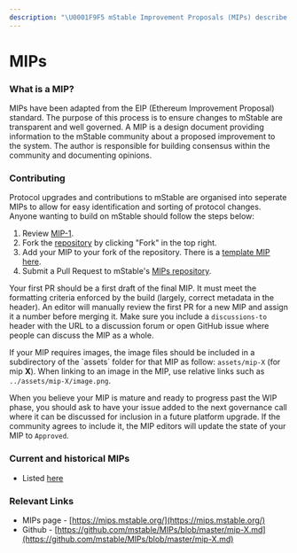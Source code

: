 ```yaml
---
description: "\U0001F9F5 mStable Improvement Proposals (MIPs) describe proposed upgrades or changes to the mStable platform, including core protocol specifications, client APIs, and contract standards."
---
```


# MIPs

### What is a MIP? <a id="what-is-an-mip"></a>

MIPs have been adapted from the EIP \(Ethereum Improvement Proposal\) standard. The purpose of this process is to ensure changes to mStable are transparent and well governed. A MIP is a design document providing information to the mStable community about a proposed improvement to the system. The author is responsible for building consensus within the community and documenting opinions.

###  <a id="what-is-an-mccp"></a>

### Contributing

Protocol upgrades and contributions to mStable are organised into seperate MIPs to allow for easy identification and sorting of protocol changes.  Anyone wanting to build on mStable should follow the steps below:

1. Review [MIP-1](https://mips.mstable.org/MIPS/mip-1.html).
2. Fork the [repository](https://github.com/mstable/MIPs) by clicking "Fork" in the top right.
3. Add your MIP to your fork of the repository. There is a [template MIP here](https://github.com/mstable/MIPs/blob/master/mip-X.md).
4. Submit a Pull Request to mStable's [MIPs repository](https://github.com/mstable/MIPs).

Your first PR should be a first draft of the final MIP. It must meet the formatting criteria enforced by the build \(largely, correct metadata in the header\). An editor will manually review the first PR for a new MIP and assign it a number before merging it. Make sure you include a `discussions-to` header with the URL to a discussion forum or open GitHub issue where people can discuss the MIP as a whole.

If your MIP requires images, the image files should be included in a subdirectory of the \`assets\` folder for that MIP as follow: `assets/mip-X` \(for mip **X**\). When linking to an image in the MIP, use relative links such as `../assets/mip-X/image.png`.

When you believe your MIP is mature and ready to progress past the WIP phase, you should ask to have your issue added to the next governance call where it can be discussed for inclusion in a future platform upgrade. If the community agrees to include it, the MIP editors will update the state of your MIP to `Approved`.

### Current and historical MIPs

* Listed [here](https://mips.mstable.org/all-mip)

### Relevant Links

* MIPs page - [https://mips.mstable.org/](https://mips.mstable.org/)
* Github - [https://github.com/mstable/MIPs/blob/master/mip-X.md](https://github.com/mstable/MIPs/blob/master/mip-X.md)



